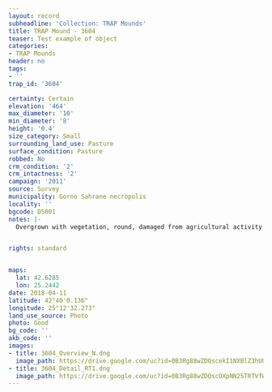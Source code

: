 ```yaml
---
layout: record
subheadline: 'Collection: TRAP Mounds'
title: TRAP Mound - 3604
teaser: Test example of object
categories:
- TRAP Mounds
header: no
tags:
- ''
trap_id: '3604'

certainty: Certain
elevation: '464'
max_diameter: '10'
min_diameter: '8'
height: '0.4'
size_category: Small
surrounding_land_use: Pasture
surface_condition: Pasture
robbed: No
crm_condition: '2'
crm_intactness: '2'
campaign: '2011'
source: Survey
municipality: Gorno Sahrane necropolis
locality: ''
bgcode: DS001
notes: |-
  Overgrown with vegetation, round, damaged from agricultural activity.


rights: standard


maps:
  lat: 42.6285
  lon: 25.2442
date: 2018-04-11
latitude: 42°40'0.136"
longitude: 25°12'32.273"
land_use_source: Photo
photo: Good
bg_code: ''
akb_code: ''
images:
- title: 3604_Overview_N.dng
  image_path: https://drive.google.com/uc?id=0B3Rg88wZDQscekI1NXBlZ3hUOGs
- title: 3604_Detail_RT1.dng
  image_path: https://drive.google.com/uc?id=0B3Rg88wZDQscOXpNN25TRTVfWjQ
---
```

